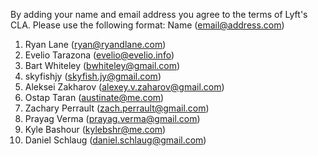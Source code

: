 By adding your name and email address you agree to the terms of Lyft's CLA.
Please use the following format: Name (email@address.com)

1. Ryan Lane (ryan@ryandlane.com)
1. Evelio Tarazona (evelio@evelio.info)
1. Bart Whiteley (bwhiteley@gmail.com)
1. skyfishjy (skyfish.jy@gmail.com)
1. Aleksei Zakharov (alexey.v.zaharov@gmail.com)
1. Ostap Taran (austinate@me.com)
1. Zachary Perrault (zach.perrault@gmail.com)
1. Prayag Verma (prayag.verma@gmail.com)
1. Kyle Bashour (kylebshr@me.com)
1. Daniel Schlaug (daniel.schlaug@gmail.com)
